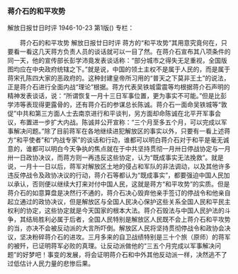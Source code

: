 ### 蒋介石的和平攻势
解放日报廿日时评
1946-10-23
第1版()
专栏：

　　蒋介石的和平攻势
    解放日报廿日时评
    蒋方的“和平攻势”其用意究竟何在，只要看一看这几天蒋方负责人员的谈话就可以一目了然。在蒋介石宣布其八项条件的同一天，他的宣传部长彭学沛竟发表谈话称：“部分城市之得失无足重视，全国版图均应在中央政府统辖之下。”就是说，中国的领土主权不是属于人民的，而是属于蒋宋孔陈四大家的恶政府的。这种封建皇帝所习用的“普天之下莫非王土”的说法，正是蒋介石进行全面内战“理论”根据。蒋方代表吴铁城雷震等均根据蒋介石声明的精神发表谈话，说：“所谓恢复一月十三日军事位置，更为事实不可能。”但是比彭学沛等表现得更露骨的，还有蒋介石的参谋总长陈诚。蒋介石一面命吴铁城等“敦促”中共和第三方面人士去南京进行和平谈判，另方面却命陈诚在北平开军事会议，布置进一步扩大内战。陈诚并公开宣称：“三个月至多五个月，可以完成以军事解决问题。”除了目前蒋军在各地继续进犯解放区的事实以外，只要有一看上述蒋方“和平使者”和“内战专家”的谈话和行动，谁都可以明白蒋介石对于和平是毫无诚意的，谁都可以明白今天争执的焦点就在于中共坚持贯彻一月卅日停战协定与一月卅一日政协决议，而蒋方则一再违反这些协定，认为“既成事实无法挽救”。就是说，一月十一日以后，蒋军对解放区土地的侵占和军队的非法调动，以及其他许多违反停战令及政协决议的行动，蒋介石等都认为“既成事实”，都要强迫中国人民加以承认，否则便以继续大打来对付中国人民，这就是蒋方“和平攻势”的实质。但是蒋介石的如意算盘是决然行不通的，蒋介石决心毁弃他亲手签订的停战令和他亲自起立通过的政协决议，但是解放区与全国人民决心保护这些关系全国人民和平民主权利的协定，这些协定就是今天国家的根本大法。蒋介石毁法与中国人民护法的斗争，其结局胜利必属于后者，全国人民特别是解放区人民既不会上蒋介石和平攻势的当，亦决不会被反动派的大言所吓倒。解放区人民将坚持贯彻停战令和政协会决议，坚决粉碎蒋介石的进攻。三月多来的自卫战绩特别是三十个旅（原师）的蒋军的被歼，已证明蒋军必败的真理。让反动派做他的“三五个月完成以军事解决问题”的好梦吧！事变的发展，将会证明蒋介石和中外其他反动派一样，决然逃不了过低估计人民力量的悲惨后果。
